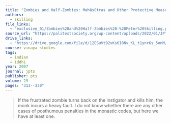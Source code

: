 ```yaml
---
title: "Zombies and Half-Zombies: Mahāsūtras and Other Protective Measures"
authors:
  - skilling
file_links:
  - "exclusive_01/Zombies%20and%20Half-Zombies%20-%20Peter%20Skilling.pdf"
source_url: "https://palitextsociety.org/wp-content/uploads/2022/01/JPTS_2007_XXIX.pdf"
drive_links: 
  - "https://drive.google.com/file/d/12ESuVt92vKs6I8Nv_KL_t1ynr6s_5onM/view?usp=drivesdk"
course: vinaya-studies
tags:
  - indian
  - iddhi
year: 2007
journal: jpts
publisher: pts
volume: 29
pages: "313--330"
---
```


> If the frustrated zombie turns back on the instigator and kills him, the monk incurs a heavy fault. I do not know whether there are any other cases of posthumous penalties in the monastic codes, but here we have at least one.
